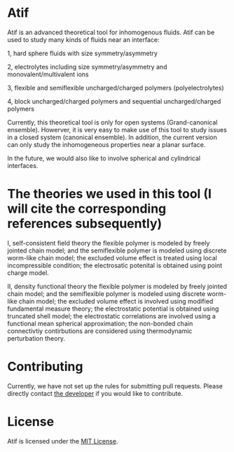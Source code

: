 # Atif
Atif is an advanced theoretical tool for inhomogenous fluids. Atif can be used to study many kinds of fluids near an interface:

1, hard sphere fluids with size symmetry/asymmetry 

2, electrolytes including size symmetry/asymmetry and monovalent/multivalent ions

3, flexible and semiflexible uncharged/charged polymers (polyelectrolytes)

4, block uncharged/charged polymers and sequential uncharged/charged polymers

Currently, this theoretical tool is only for open systems (Grand-canonical ensemble). Howerver, it is very easy to make use of this tool to study issues in a closed system (canonical ensemble). In addition, the current version can only study the inhomogeneous properties near a planar surface. 

In the future, we would also like to involve spherical and cylindrical interfaces.

# The theories we used in this tool (I will cite the corresponding references subsequently)

I, self-consistent field theory 
the flexible polymer is modeled by freely jointed chain model; and the semiflexible polymer is modeled using discrete worm-like chain model; the excluded volume effect is treated using local incompressible condition; the electrosatic potenital is obtained using point charge model.

II, density functional theory
the flexible polymer is modeled by freely jointed chain model; and the semiflexible polymer is modeled using discrete worm-like chain model; the excluded volume effect is involved using modified fundamental measure theory; the electrostatic potential is obtained using truncated shell model; the electrostatic correlations are involved using a functional mean spherical approximation; the non-bonded chain connectivtiy contirbutions are considered using thermodynamic perturbation theory.


# Contributing

Currently, we have not set up the rules for submitting pull requests. Please directly contact [the developer](https://github.com/jiangj-physchem) if you would like to contribute.

# License

Atif is licensed under the [MIT License](LICENSE.md).
